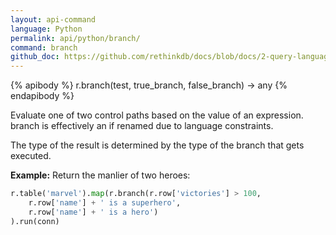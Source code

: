 ```yaml
---
layout: api-command 
language: Python
permalink: api/python/branch/
command: branch 
github_doc: https://github.com/rethinkdb/docs/blob/docs/2-query-language/api/python/control-structures/branch.md
---
```


{% apibody %}
r.branch(test, true_branch, false_branch) &rarr; any
{% endapibody %}

Evaluate one of two control paths based on the value of an expression. branch is effectively an if renamed due to language constraints.

The type of the result is determined by the type of the branch that gets executed.

__Example:__ Return the manlier of two heroes:

```py
r.table('marvel').map(r.branch(r.row['victories'] > 100,
    r.row['name'] + ' is a superhero',
    r.row['name'] + ' is a hero')
).run(conn)
```


